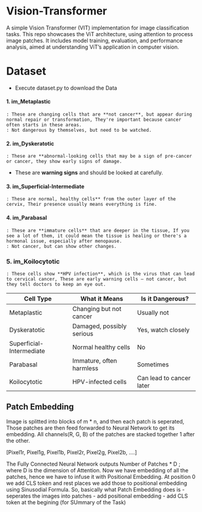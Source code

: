 # Vision-Transformer
A simple Vision Transformer (VIT) implementation for image classification tasks. This repo showcases the ViT architecture, using attention to process image patches. It includes model training, evaluation, and performance analysis, aimed at understanding ViT’s application in computer vision.

# Dataset
- Execute dataset.py to download the Data 
#### 1. **im\_Metaplastic** 
    : These are changing cells that are **not cancer**, but appear during normal repair or transformation, They're important because cancer often starts in these areas.
    : Not dangerous by themselves, but need to be watched.

#### 2. **im\_Dyskeratotic**

    : These are **abnormal-looking cells that may be a sign of pre-cancer or cancer, they show early signs of damage.
* These are **warning signs** and should be looked at carefully.

#### 3. **im\_Superficial-Intermediate**

    : These are normal, healthy cells** from the outer layer of the cervix, Their presence usually means everything is fine.

#### 4. **im\_Parabasal**

    : These are **immature cells** that are deeper in the tissue, If you see a lot of them, it could mean the tissue is healing or there's a hormonal issue, especially after menopause.
    : Not cancer, but can show other changes.

### 5. **im\_Koilocytotic**

    : These cells show **HPV infection**, which is the virus that can lead to cervical cancer, These are early warning cells — not cancer, but they tell doctors to keep an eye out.

| Cell Type                | What it Means             | Is it Dangerous?         |
| ------------------------ | ------------------------- | ------------------------ |
| Metaplastic              | Changing but not cancer   | Usually not              |
| Dyskeratotic             | Damaged, possibly serious | Yes, watch closely       |
| Superficial-Intermediate | Normal healthy cells      | No                       |
| Parabasal                | Immature, often harmless  | Sometimes                |
| Koilocytotic             | HPV-infected cells        | Can lead to cancer later |


## Patch Embedding
Image is splitted into blocks of m * n, and then each patch is seperated, Those patches are then feed forwarded to 
Neural Network to get its embedding. All channels(R, G, B) of the patches are stacked together 1 after the other.

[Pixel1r, Pixel1g, Pixel1b, Pixel2r, Pixel2g, Pixel2b, ....]

The Fully Connected Neural Network outputs Number of Patches * D ; where D is the dimension of  Attention. Now we have embedding of all the patches, hence we have to infuse it with Positional Embedding. At position 0 we add CLS token and rest places we add those to positional embedding using Sinusodial Formula.
So, basically what Patch Embedding does is
    - seperates the images into patches
    - add positional embedding
    - add CLS token at the begining (for SUmmary of the Task)

